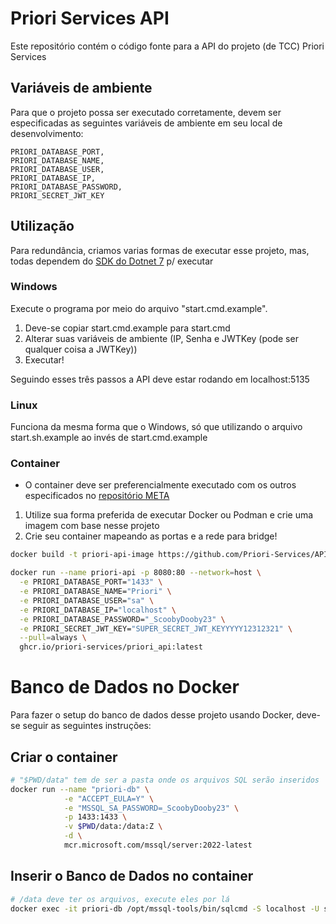 # Priori Services API 

Este repositório contém o código fonte para a API do projeto (de TCC) Priori Services

## Variáveis de ambiente

Para que o projeto possa ser executado corretamente, devem ser especificadas as seguintes variáveis de ambiente em seu local de desenvolvimento:

```
PRIORI_DATABASE_PORT, 
PRIORI_DATABASE_NAME, 
PRIORI_DATABASE_USER, 
PRIORI_DATABASE_IP, 
PRIORI_DATABASE_PASSWORD, 
PRIORI_SECRET_JWT_KEY
```

## Utilização

Para redundância, criamos varias formas de executar esse projeto, mas, todas dependem do [SDK do Dotnet 7](https://dotnet.microsoft.com/en-us/download/dotnet/7.0) p/ executar

### Windows

Execute o programa por meio do arquivo "start.cmd.example". 

1. Deve-se copiar start.cmd.example para start.cmd
2. Alterar suas variáveis de ambiente (IP, Senha e JWTKey (pode ser qualquer coisa a JWTKey))
3. Executar!

Seguindo esses três passos a API deve estar rodando em localhost:5135

### Linux

Funciona da mesma forma que o Windows, só que utilizando o arquivo start.sh.example ao invés de start.cmd.example

### Container

- O container deve ser preferencialmente executado com os outros especificados no [repositório META](https://github.com/Priori-Services/META)

1. Utilize sua forma preferida de executar Docker ou Podman e crie uma imagem com base nesse projeto
2. Crie seu container mapeando as portas e a rede para bridge!

```sh
docker build -t priori-api-image https://github.com/Priori-Services/API

docker run --name priori-api -p 8080:80 --network=host \
  -e PRIORI_DATABASE_PORT="1433" \
  -e PRIORI_DATABASE_NAME="Priori" \
  -e PRIORI_DATABASE_USER="sa" \
  -e PRIORI_DATABASE_IP="localhost" \
  -e PRIORI_DATABASE_PASSWORD="_ScoobyDooby23" \
  -e PRIORI_SECRET_JWT_KEY="SUPER_SECRET_JWT_KEYYYYY12312321" \
  --pull=always \
  ghcr.io/priori-services/priori_api:latest
```

# Banco de Dados no Docker

Para fazer o setup do banco de dados desse projeto usando Docker, deve-se seguir as seguintes instruções:

## Criar o container

```sh
# "$PWD/data" tem de ser a pasta onde os arquivos SQL serão inseridos
docker run --name "priori-db" \
            -e "ACCEPT_EULA=Y" \
            -e "MSSQL_SA_PASSWORD=_ScoobyDooby23" \
            -p 1433:1433 \
            -v $PWD/data:/data:Z \
            -d \
            mcr.microsoft.com/mssql/server:2022-latest
```

## Inserir o Banco de Dados no container

```sh
# /data deve ter os arquivos, execute eles por lá
docker exec -it priori-db /opt/mssql-tools/bin/sqlcmd -S localhost -U sa -P _ScoobyDooby23 -i /data/setup.sql
```
